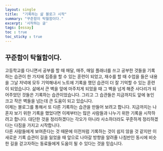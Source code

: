 ```yaml
---
layout: single
title:  "기록하는 삶 블로그 시작"
summary: "꾸준함이 탁월함이다."
excerpt: '시작하는 글'
tags: [essay]
toc : true
toc_sticky : true
---
```

## 꾸준함이 탁월함이다.
고등학교를 다니면서 공부를 할 때 매달, 매주, 매일 플래너를 쓰고 공부한 것들을 기록하는 습관이 한 가지에 집중을 할 수 있는 훈련이 되었고, 재수를 할 때 수업을 들은 내용을 그날 저녁에 모두 기억해내서 노트에 기록을 했던 습관이 더 잘 기억할 수 있는 훈련이 되었습니다. 삶에서 큰 벽을 앞에 마주치게 되었을 때 그 벽을 넘게 해준 사다리가 되어주었던 것들은 기록하는 습관이었습니다. 그리고 그 습관들은 지금까지도 앞에 놓인 크고 작은 벽들을 넘는데 큰 도움이 되고 있습니다.  
이제는 블로그를 통해서 또 다른 기록하는 습관을 만들어 보려고 합니다. 지금까지는 나 혼자 보기 위한 기록을 했었다면 이제부터는 많은 사람들과 나누기 위한 기록을 시작하려고 합니다. 대단한 것을 정리하겠다는 각오가 아니라 사소하더라도 꾸준하게 정리하겠다는 다짐을 가지고 시작합니다.  
다른 사람들에게 보여준다는 것 때문에 이전처럼 기록하는 것이 쉽지 않을 것 같지만 이 새로운 기록 습관이 길을 잃었을 때 앞으로 나아갈 방향을 알려줄 나침반인 동시에 비슷한 길을 걷고자하는 동료들에게 도움이 될 수 있다는 것을 믿습니다.
